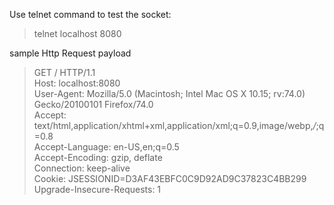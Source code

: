 Use telnet command to test the socket:
> telnet localhost 8080 

sample Http Request payload

>GET / HTTP/1.1 \
Host: localhost:8080 \
User-Agent: Mozilla/5.0 (Macintosh; Intel Mac OS X 10.15; rv:74.0) Gecko/20100101 Firefox/74.0 \
Accept: text/html,application/xhtml+xml,application/xml;q=0.9,image/webp,*/*;q=0.8 \
Accept-Language: en-US,en;q=0.5 \
Accept-Encoding: gzip, deflate \
Connection: keep-alive \
Cookie: JSESSIONID=D3AF43EBFC0C9D92AD9C37823C4BB299 \
Upgrade-Insecure-Requests: 1 
 
